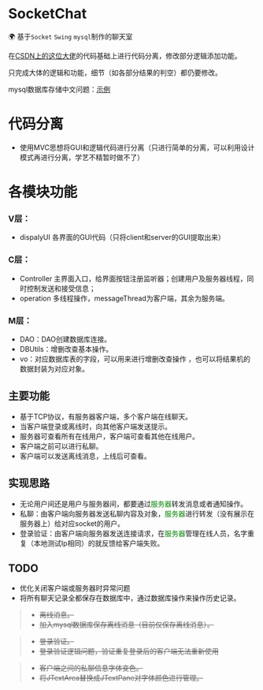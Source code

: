 # SocketChat
🌍
基于`Socket` `Swing` `mysql`制作的聊天室

在[CSDN上的这位大佬]的代码基础上进行代码分离，修改部分逻辑添加功能。

只完成大体的逻辑和功能，细节（如各部分结果的判空）都仍要修改。

mysql数据库存储中文问题：[示例]

# 代码分离
- 使用MVC思想将GUI和逻辑代码进行分离（只进行简单的分离，可以利用设计模式再进行分离，学艺不精暂时做不了）
# 各模块功能
### V层：
- dispalyUI 各界面的GUI代码（只将client和server的GUI提取出来）
### C层：
- Controller 主界面入口，给界面按钮注册监听器；创建用户及服务器线程，同时控制发送和接受信息；
- operation 多线程操作，messageThread为客户端，其余为服务端。
### M层：
- DAO：DAO创建数据库连接。
- DBUtils：增删改查基本操作。
- vo：对应数据库表的字段，可以用来进行增删改查操作 ，也可以将结果机的数据封装为对应对象。

## 主要功能
- 基于TCP协议，有服务器客户端，多个客户端在线聊天。
- 当客户端登录或离线时，向其他客户端发送提示。
- 服务器可查看所有在线用户，客户端可查看其他在线用户。
- 客户端之前可以进行私聊。
- 客户端可以发送离线消息，上线后可查看。

## 实现思路
- 无论用户间还是用户与服务器间，都要通过<font color=green>服务器</font>转发消息或者通知操作。
- 私聊：由客户端向服务器发送私聊内容及对象，<font color=green>服务器</font>进行转发（没有展示在服务器上）给对应socket的用户。
- 登录验证：由客户端向服务器发送连接请求，在<font color=green>服务器</font>管理在线人员，名字重复（本地测试Ip相同）的就反馈给客户端失败。


## TODO
- 优化关闭客户端或服务器时异常问题
- 将所有聊天记录全都保存在数据库中，通过数据库操作来操作历史记录。

>- ~~离线消息。~~
>- ~~加入mysql数据库保存离线消息（目前仅保存离线消息）。~~

>- ~~登录验证。~~
>- ~~登录验证逻辑问题，验证重复登录后的客户端无法重新使用~~

>- ~~客户端之间的私聊信息字体变色。~~
>- ~~将JTextArea替换成JTextPane对字体颜色进行管理。~~

[CSDN上的这位大佬]:https://blog.csdn.net/Haomua/article/details/103596402?utm_medium=distribute.pc_relevant_t0.none-task-blog-BlogCommendFromMachineLearnPai2-1.nonecase&depth_1-utm_source=distribute.pc_relevant_t0.none-task-blog-BlogCommendFromMachineLearnPai2-1.nonecase
[示例]:https://blog.csdn.net/qq_36237569/article/details/82285599